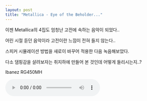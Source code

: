 ```yaml
---
layout: post
title: "Metallica - Eye of the Beholder..."
---
```


이젠 Metallica의 4집도 엄청난 고전에 속하는 음악이 되었다..

어린 시절 듣던 음악이라 고전이란 느낌이 전혀 들지 않는다..

스피커 시뮬레이션 방법을 새로이 바꾸어 적용한 다음 녹음해보았다.

다소 댐핑감을 살려보자는 취지하에 만들어 본 것인데 어떻게 들리시는지..?

Ibanez RG450MH

<audio src="/assets/images/56167c8c70757d353cdda61cb0ff3388.mp3" controls preload></audio>



